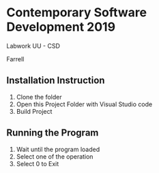 # Contemporary Software Development 2019
Labwork UU - CSD

Farrell

## Installation Instruction

1. Clone the folder
2. Open this Project Folder with Visual Studio code
3. Build Project

## Running the Program
1. Wait until the program loaded
2. Select one of the operation
3. Select 0 to Exit
